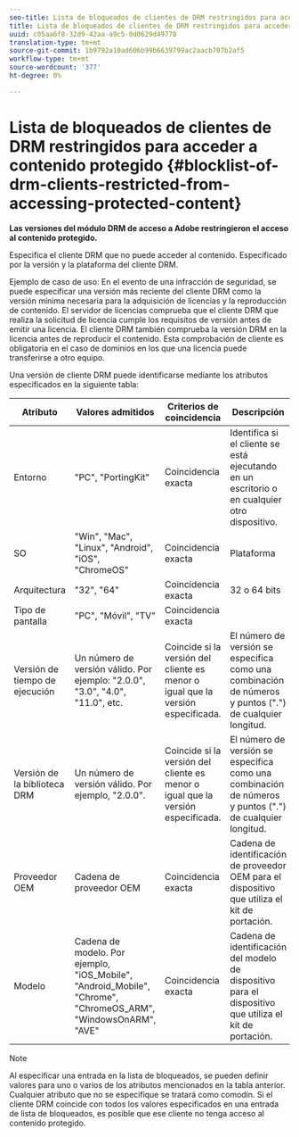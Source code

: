 ```yaml
---
seo-title: Lista de bloqueados de clientes de DRM restringidos para acceder a contenido protegido
title: Lista de bloqueados de clientes de DRM restringidos para acceder a contenido protegido
uuid: c05aa6f8-32d9-42aa-a9c5-0d0629d49778
translation-type: tm+mt
source-git-commit: 1b9792a10ad606b99b6639799ac2aacb707b2af5
workflow-type: tm+mt
source-wordcount: '377'
ht-degree: 0%

---
```



# Lista de bloqueados de clientes de DRM restringidos para acceder a contenido protegido {#blocklist-of-drm-clients-restricted-from-accessing-protected-content}

**Las versiones del módulo DRM de acceso a Adobe restringieron el acceso al contenido protegido.**

Especifica el cliente DRM que no puede acceder al contenido. Especificado por la versión y la plataforma del cliente DRM.

Ejemplo de caso de uso: En el evento de una infracción de seguridad, se puede especificar una versión más reciente del cliente DRM como la versión mínima necesaria para la adquisición de licencias y la reproducción de contenido. El servidor de licencias comprueba que el cliente DRM que realiza la solicitud de licencia cumple los requisitos de versión antes de emitir una licencia. El cliente DRM también comprueba la versión DRM en la licencia antes de reproducir el contenido. Esta comprobación de cliente es obligatoria en el caso de dominios en los que una licencia puede transferirse a otro equipo.

Una versión de cliente DRM puede identificarse mediante los atributos especificados en la siguiente tabla:

| **Atributo** | **Valores admitidos** | **Criterios de coincidencia** | **Descripción** |
|---|---|---|---|
| Entorno | &quot;PC&quot;, &quot;PortingKit&quot; | Coincidencia exacta | Identifica si el cliente se está ejecutando en un escritorio o en cualquier otro dispositivo. |
| SO | &quot;Win&quot;, &quot;Mac&quot;, &quot;Linux&quot;, &quot;Android&quot;, &quot;iOS&quot;, &quot;ChromeOS&quot; | Coincidencia exacta | Plataforma |
| Arquitectura | &quot;32&quot;, &quot;64&quot; | Coincidencia exacta | 32 o 64 bits |
| Tipo de pantalla | &quot;PC&quot;, &quot;Móvil&quot;, &quot;TV&quot; | Coincidencia exacta |  |
| Versión de tiempo de ejecución | Un número de versión válido. Por ejemplo: &quot;2.0.0&quot;, &quot;3.0&quot;, &quot;4.0&quot;, &quot;11.0&quot;, etc. | Coincide si la versión del cliente es menor o igual que la versión especificada. | El número de versión se especifica como una combinación de números y puntos (&quot;.&quot;) de cualquier longitud. |
| Versión de la biblioteca DRM | Un número de versión válido. Por ejemplo, &quot;2.0.0&quot;. | Coincide si la versión del cliente es menor o igual que la versión especificada. | El número de versión se especifica como una combinación de números y puntos (&quot;.&quot;) de cualquier longitud. |
| Proveedor OEM | Cadena de proveedor OEM | Coincidencia exacta | Cadena de identificación de proveedor OEM para el dispositivo que utiliza el kit de portación. |
| Modelo | Cadena de modelo. Por ejemplo, &quot;iOS_Mobile&quot;, &quot;Android_Mobile&quot;, &quot;Chrome&quot;, &quot;ChromeOS_ARM&quot;, &quot;WindowsOnARM&quot;, &quot;AVE&quot; | Coincidencia exacta | Cadena de identificación del modelo de dispositivo para el dispositivo que utiliza el kit de portación. |

>[!NOTE]
>
>Al especificar una entrada en la lista de bloqueados, se pueden definir valores para uno o varios de los atributos mencionados en la tabla anterior. Cualquier atributo que no se especifique se tratará como comodín. Si el cliente DRM coincide con todos los valores especificados en una entrada de lista de bloqueados, es posible que ese cliente no tenga acceso al contenido protegido.

